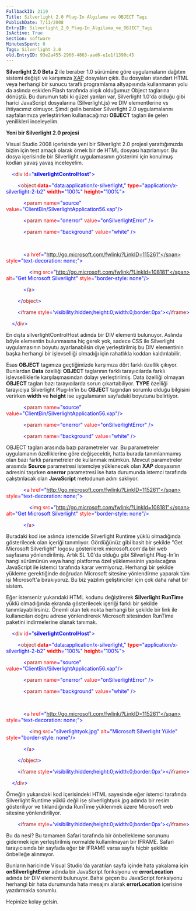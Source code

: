 ```yaml
---
FallbackID: 2119
Title: Silverlight 2.0 Plug-In Algılama ve OBJECT Tagı
PublishDate: 7/11/2008
EntryID: Silverlight_2_0_Plug-In_Algilama_ve_OBJECT_Tagi
IsActive: True
Section: software
MinutesSpent: 0
Tags: Silverlight 2.0
old.EntryID: 93e2a455-2966-4863-aad6-e1e1f1390c45
---
```

**Silverlight 2.0 Beta 2** ile beraber 1.0 sürümüne göre uygulamaların
dağıtım sistemi değişti ve karşımıza
[XAP](http://daron.yondem.com/tr/post/e93f297c-9d8c-4e34-807e-d6a0e9e47147)
dosyaları çıktı. Bu dosyaları standart HTML veya herhangi bir sunucu
taraflı programlama altyapısında kullanmanın yolu da aslında eskiden
Flash tarafında alışık olduğumuz Object taglarına dönüştü. Bu durumun
tabi ki güzel yanları var, Silverlight 1.0'da olduğu gibi harici
JavaScript dosyalarına (Silverlight.js) ve DIV elementlerine vs
ihtiyacımız olmuyor. Şimdi gelin beraber Silverlight 2.0 uygulamalarını
sayfalarımıza yerleştirirken kullanacağımzı **OBJECT** tagları ile gelen
yenilikleri inceleyelim.

**Yeni bir Silverlight 2.0 projesi**

Visual Studio 2008 içerisinde yeni bir Silverlight 2.0 projesi
yarattığımızda bizim için test amaçlı olarak örnek bir de HTML dosyası
hazırlanıyor. Bu dosya içerisinde bir Silverlight uygulamasının
gösterimi için konulmuş kodları yavaş yavaş inceleyelim.

    <span style="color: blue;">\<</span><span
style="color: #a31515;">div</span> <span
style="color: red;">id</span><span
style="color: blue;">="**silverlightControlHost**"\></span>

        <span style="color: blue;">\<</span><span
style="color: #a31515;">object</span> <span style="color: red;">
**data**</span><span
style="color: blue;">="data:application/x-silverlight,"</span> <span
style="color: red;"> **type**</span><span
style="color: blue;">="application/x-silverlight-2-b2"</span> <span
style="color: red;"> **width**</span><span
style="color: blue;">="100%"</span> <span style="color: red;">
**height**</span><span style="color: blue;">="100%"\></span>

            <span style="color: blue;">\<</span><span
style="color: #a31515;">param</span> <span
style="color: red;">name</span><span
style="color: blue;">="source"</span> <span
style="color: red;">value</span><span
style="color: blue;">="ClientBin/SilverlightApplication56.xap"/\></span>

            <span style="color: blue;">\<</span><span
style="color: #a31515;">param</span> <span
style="color: red;">name</span><span
style="color: blue;">="onerror"</span> <span
style="color: red;">value</span><span
style="color: blue;">="onSilverlightError"</span> <span
style="color: blue;">/\></span>

            <span style="color: blue;">\<</span><span
style="color: #a31515;">param</span> <span
style="color: red;">name</span><span
style="color: blue;">="background"</span> <span
style="color: red;">value</span><span
style="color: blue;">="white"</span> <span
style="color: blue;">/\></span>

 

            <span style="color: blue;">\<</span><span
style="color: #a31515;">a</span> <span
style="color: red;">href</span><span
style="color: blue;">="http://go.microsoft.com/fwlink/?LinkID=115261"</span>
<span style="color: red;">style</span><span
style="color: blue;">="text-decoration: none;"\></span>

                <span style="color: blue;">\<</span><span
style="color: #a31515;">img</span> <span
style="color: red;">src</span><span
style="color: blue;">="http://go.microsoft.com/fwlink/?LinkId=108181"</span>
<span style="color: red;">alt</span><span style="color: blue;">="Get
Microsoft Silverlight"</span> <span
style="color: red;">style</span><span
style="color: blue;">="border-style: none"/\></span>

            <span style="color: blue;">\</</span><span
style="color: #a31515;">a</span><span style="color: blue;">\></span>

        <span style="color: blue;">\</</span><span
style="color: #a31515;">object</span><span
style="color: blue;">\></span>

        <span style="color: blue;">\<</span><span
style="color: #a31515;">iframe</span> <span
style="color: red;">style</span><span
style="color: blue;">='visibility:hidden;height:0;width:0;border:0px'\>\</</span><span
style="color: #a31515;">iframe</span><span
style="color: blue;">\></span>

    <span style="color: blue;">\</</span><span
style="color: #a31515;">div</span><span style="color: blue;">\></span>

En dışta silverlightControlHost adında bir DIV elementi bulunuyor.
Aslında böyle elementin bulunmasına hiç gerek yok, sadece CSS ile
Silverlight uygulamasının boyutu ayarlanabilsin diye yerleştirilmiş bu
DIV elementinin başka herhangi bir işlevselliği olmadığı için rahatlıkla
koddan kaldırılabilir.

Esas **OBJECT** tagımıza geçtiğimizde karşımıza dört farklı özellik
çıkıyor. Bunlardan **Data** özelliği **OBJECT** taglarının farklı
tarayıcılarda farklı işlevselliklerle karşılaşmasından dolayı
yerleştirilmiş. Data özelliği olmayan **OBJECT** tagları bazı
tarayıcılarda sorun çıkartabiliyor. **TYPE** özelliği tarayıcıya
Silverlight Plug-In'in bu **OBJECT** tagından sorumlu olduğu bilgisini
verirken **width** ve **height** ise uygulamanın sayfadaki boyutunu
belirtiyor.

            <span style="color: blue;">\<</span><span
style="color: #a31515;">param</span> <span
style="color: red;">name</span><span
style="color: blue;">="source"</span> <span
style="color: red;">value</span><span
style="color: blue;">="ClientBin/SilverlightApplication56.xap"/\></span>

            <span style="color: blue;">\<</span><span
style="color: #a31515;">param</span> <span
style="color: red;">name</span><span
style="color: blue;">="onerror"</span> <span
style="color: red;">value</span><span
style="color: blue;">="onSilverlightError"</span> <span
style="color: blue;">/\></span>

            <span style="color: blue;">\<</span><span
style="color: #a31515;">param</span> <span
style="color: red;">name</span><span
style="color: blue;">="background"</span> <span
style="color: red;">value</span><span
style="color: blue;">="white"</span> <span
style="color: blue;">/\></span>

OBJECT tagları arasında bazı parametreler var. Bu parametreler
uygulamanın özelliklerine göre değişecektir, hatta burada tanımlanmamış
olan bazı farklı parametreler de kullanmak mümkün. Mevcut parametreler
arasında **Source** parametresi istemciye yüklenecek olan **XAP**
dosyasının adresini taşırken **onerror** parametresi ise hata durumunda
istemci tarafında çalıştırılacak olan **JavaScript** metodunun adını
saklıyor.

            <span style="color: blue;">\<</span><span
style="color: #a31515;">a</span> <span
style="color: red;">href</span><span
style="color: blue;">="http://go.microsoft.com/fwlink/?LinkID=115261"</span>
<span style="color: red;">style</span><span
style="color: blue;">="text-decoration: none;"\></span>

                <span style="color: blue;">\<</span><span
style="color: #a31515;">img</span> <span
style="color: red;">src</span><span
style="color: blue;">="http://go.microsoft.com/fwlink/?LinkId=108181"</span>
<span style="color: red;">alt</span><span style="color: blue;">="Get
Microsoft Silverlight"</span> <span
style="color: red;">style</span><span
style="color: blue;">="border-style: none"/\></span>

            <span style="color: blue;">\</</span><span
style="color: #a31515;">a</span><span style="color: blue;">\></span>

Buradaki kod ise aslında istemcide Silverlight Runtime yüklü olmadığında
gösterilecek olan içeriği tanımlıyor. Gördüğünüz gibi basit bir şekilde
"Get Microsoft Silverlight" logosu gösterilerek microsoft.com'da bir web
sayfasına yönlendirilmiş. Artık SL 1.0'da olduğu gibi Silverlight
Plug-In'in hangi sürümünün veya hangi platforma özel yüklemesinin
yapılacağına JavaScript ile istemci tarafında karar vermiyoruz. Herhangi
bir şekilde yükleme gerektiğinde doğrudan Microsoft sitesine yönlendirme
yaparak tüm işi Microsoft'a bırakıyoruz. Bu biz yazılım geliştiriciler
için çok daha rahat bir sistem.

Eğer isterseniz yukarıdaki HTML kodunu değiştirerek **Silverlight**
**RunTime** yüklü olmadığında ekranda gösterilecek içeriği farklı bir
şekilde tanımlayabilirsiniz. Önemli olan tek nokta herhangi bir şekilde
bir link ile kullanıcıları doğru adrese yönlendirerek Microsoft
sitesinden RunTime paketini indirmelerine olanak tanımak.

    <span style="color: blue;">\<</span><span
style="color: #a31515;">div</span> <span
style="color: red;">id</span><span
style="color: blue;">="**silverlightControlHost**"\></span>

        <span style="color: blue;">\<</span><span
style="color: #a31515;">object</span> <span style="color: red;">
**data**</span><span
style="color: blue;">="data:application/x-silverlight,"</span> <span
style="color: red;"> **type**</span><span
style="color: blue;">="application/x-silverlight-2-b2"</span> <span
style="color: red;"> **width**</span><span
style="color: blue;">="100%"</span> <span style="color: red;">
**height**</span><span style="color: blue;">="100%"\></span>

            <span style="color: blue;">\<</span><span
style="color: #a31515;">param</span> <span
style="color: red;">name</span><span
style="color: blue;">="source"</span> <span
style="color: red;">value</span><span
style="color: blue;">="ClientBin/SilverlightApplication56.xap"/\></span>

            <span style="color: blue;">\<</span><span
style="color: #a31515;">param</span> <span
style="color: red;">name</span><span
style="color: blue;">="onerror"</span> <span
style="color: red;">value</span><span
style="color: blue;">="onSilverlightError"</span> <span
style="color: blue;">/\></span>

            <span style="color: blue;">\<</span><span
style="color: #a31515;">param</span> <span
style="color: red;">name</span><span
style="color: blue;">="background"</span> <span
style="color: red;">value</span><span
style="color: blue;">="white"</span> <span
style="color: blue;">/\></span>

 

            <span style="color: blue;">\<</span><span
style="color: #a31515;">a</span> <span
style="color: red;">href</span><span
style="color: blue;">="http://go.microsoft.com/fwlink/?LinkID=115261"</span>
<span style="color: red;">style</span><span
style="color: blue;">="text-decoration: none;"\></span>

                <span style="color: blue;">\<</span><span
style="color: #a31515;">img</span> <span
style="color: red;">src</span><span
style="color: blue;">="silverlightyok.jpg"</span> <span
style="color: red;">alt</span><span style="color: blue;">="Microsoft
Silverlight Yükle"</span> <span style="color: red;">style</span><span
style="color: blue;">="border-style: none"/\></span>

            <span style="color: blue;">\</</span><span
style="color: #a31515;">a</span><span style="color: blue;">\></span>

        <span style="color: blue;">\</</span><span
style="color: #a31515;">object</span><span
style="color: blue;">\></span>

        <span style="color: blue;">\<</span><span
style="color: #a31515;">iframe</span> <span
style="color: red;">style</span><span
style="color: blue;">='visibility:hidden;height:0;width:0;border:0px'\>\</</span><span
style="color: #a31515;">iframe</span><span
style="color: blue;">\></span>

    <span style="color: blue;">\</</span><span
style="color: #a31515;">div</span><span style="color: blue;">\></span>

Örneğin yukarıdaki kod içerisindeki HTML sayesinde eğer istemci
tarafında Silverlight Runtime yüklü değil ise silverlightyok.jpg adında
bir resim gösteriliyor ve tıklandığında RunTime yüklenmek üzere
Microsoft web sitesine yönlendiriliyor.

        <span style="color: blue;">\<</span><span
style="color: #a31515;">iframe</span> <span
style="color: red;">style</span><span
style="color: blue;">='visibility:hidden;height:0;width:0;border:0px'\>\</</span><span
style="color: #a31515;">iframe</span><span
style="color: blue;">\></span>

Bu da nesi? Bu tamamen Safari tarafında bir önbellekleme sorununu
gidermek için yerleştirilmiş normalde kullanılmayan bir IFRAME. Safari
tarayıcısında bir sayfada eğer bir IFRAME varsa sayfa hiçbir şekilde
önbelleğe alınmıyor.

Bunların haricinde Visual Studio'da yaratılan sayfa içinde hata yakalama
için **onSilverlightError** adında bir JavaScript fonksiyonu ve
**errorLocation** adında bir DIV elementi bulunuyor. Bahsi geçen bu
JavaScript fonksiyonu herhangi bir hata durumunda hata mesajını alarak
**errorLocation** içerisine yazdırmakla sorumlu.

Hepinize kolay gelsin.


